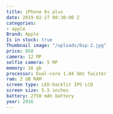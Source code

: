 ```yaml
---
title: iPhone 6s plus
date: 2019-02-27 00:38:00 Z
categories:
- apple
Brand: Apple
Is in stock: true
Thumbnail image: "/uploads/6sp-2.jpg"
price: 850
camera: 12 MP
selfie camera: 5 MP
memory: 16 gb
processor: Dual-core 1.84 GHz Twister
ram: 2 GB RAM
screen type: LED-backlit IPS LCD
screen size: 5.5 inches
battery: 2750 mAh battery
year: 2016
---
```


